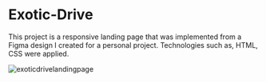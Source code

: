 # Exotic-Drive
This project is a responsive landing page that was implemented from a Figma design I created for a personal project. Technologies such as, HTML, CSS were applied.


![exoticdrivelandingpage](https://user-images.githubusercontent.com/61568687/217851153-e7346684-d48b-4e2e-b9aa-b3aa9767d561.PNG)
